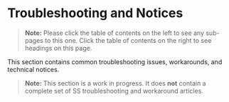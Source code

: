 [title]: # (Troubleshooting)
[tags]: # (troubleshooting, workaround)
[priority]: # (1000)

# Troubleshooting and Notices

> **Note:** Please click the table of contents on the left to see any sub-pages to this one. Click the table of contents on the right to see headings on this page.

This section contains common troubleshooting issues, workarounds, and technical notices.

> **Note:** This section is a work in progress. It does **not** contain a complete set of SS troubleshooting and workaround articles.